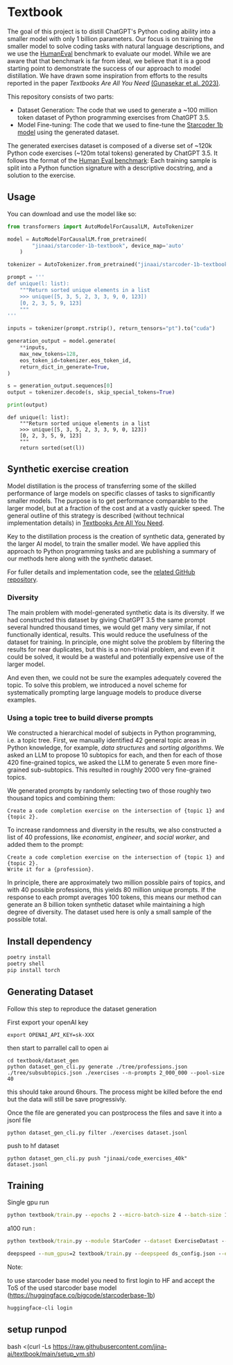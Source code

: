 # Textbook

The goal of this project is to distill ChatGPT's Python coding ability into a smaller model with only 1 billion parameters. Our focus is on training the smaller model to solve coding tasks with natural language descriptions, and we use the [HumanEval](https://github.com/openai/human-eval) benchmark to evaluate our model. While we are aware that that benchmark is far from ideal, we believe that it is a good starting point to demonstrate the success of our approach to model distillation. We have drawn some inspiration from efforts to the results reported in the paper _Textbooks Are All You Need_ [(Gunasekar et al. 2023)](https://doi.org/10.48550/arXiv.2306.11644).

This repository consists of two parts:

* Dataset Generation: The code that we used to generate a \~100 million token dataset of Python programming exercises from ChatGPT 3.5.
* Model Fine-tuning: The code that we used to fine-tune the [Starcoder 1b model](https://github.com/bigcode-project/starcoder) using the generated dataset.

The generated exercises dataset is composed of a diverse set of \~120k Python code exercises (~120m total tokens) generated by ChatGPT 3.5. It follows the format of the [Human Eval benchmark](https://github.com/openai/human-eval): Each training sample is split into a Python function signature with a descriptive docstring, and a solution to the exercise.


## Usage
You can download and use the model like so:
```python
from transformers import AutoModelForCausalLM, AutoTokenizer

model = AutoModelForCausalLM.from_pretrained(
        "jinaai/starcoder-1b-textbook", device_map='auto'
    )

tokenizer = AutoTokenizer.from_pretrained("jinaai/starcoder-1b-textbook")

prompt = '''
def unique(l: list):
    """Return sorted unique elements in a list
    >>> unique([5, 3, 5, 2, 3, 3, 9, 0, 123])
    [0, 2, 3, 5, 9, 123]
    """
'''

inputs = tokenizer(prompt.rstrip(), return_tensors="pt").to("cuda")

generation_output = model.generate(
    **inputs,
    max_new_tokens=128,
    eos_token_id=tokenizer.eos_token_id,
    return_dict_in_generate=True,
)

s = generation_output.sequences[0]
output = tokenizer.decode(s, skip_special_tokens=True)

print(output)
```

```text
def unique(l: list):
    """Return sorted unique elements in a list
    >>> unique([5, 3, 5, 2, 3, 3, 9, 0, 123])
    [0, 2, 3, 5, 9, 123]
    """
    return sorted(set(l))
```

## Synthetic exercise creation

Model distillation is the process of transferring some of the skilled performance of large models on specific classes of tasks to significantly smaller models. The purpose is to get performance comparable to the larger model, but at a fraction of the cost and at a vastly quicker speed. The general outline of this strategy is described (without technical implementation details) in [Textbooks Are All You Need](https://doi.org/10.48550/arXiv.2306.11644).

Key to the distillation process is the creation of synthetic data, generated by the larger AI model, to train the smaller model. We have applied this approach to Python programming tasks and are publishing a summary of our methods here along with the synthetic dataset.

For fuller details and implementation code, see the [related GitHub repository](https://github.com/jina-ai/textbook).

### Diversity

The main problem with model-generated synthetic data is its diversity. If we had constructed this dataset by giving ChatGPT 3.5 the same prompt several hundred thousand times, we would get many very similar, if not functionally identical, results. This would reduce the usefulness of the dataset for training. In principle, one might solve the problem by filtering the results for near duplicates, but this is a non-trivial problem, and even if it could be solved, it would be a wasteful and potentially expensive use of the larger model.

And even then, we could not be sure the examples adequately covered the topic. To solve this problem, we introduced a novel scheme for systematically prompting large language models to produce diverse examples.

### Using a topic tree to build diverse prompts

We constructed a hierarchical model of subjects in Python programming, i.e. a topic tree. First, we manually identified 42 general topic areas in Python knowledge, for example, _data structures_ and _sorting algorithms_. We asked an LLM to propose 10 subtopics for each, and then for each of those 420 fine-grained topics, we asked the LLM to generate 5 even more fine-grained sub-subtopics. This resulted in roughly 2000 very fine-grained topics.

We generated prompts by randomly selecting two of those roughly two thousand topics and combining them:

```
Create a code completion exercise on the intersection of {topic 1} and {topic 2}.
```

To increase randomness and diversity in the results, we also constructed a list of 40 professions, like _economist_, _engineer_, and _social worker_, and added them to the prompt:

```
Create a code completion exercise on the intersection of {topic 1} and {topic 2}.
Write it for a {profession}. 
```

In principle, there are approximately two million possible pairs of topics, and with 40 possible professions, this yields 80 million unique prompts. If the response to each prompt averages 100 tokens, this means our method can generate an 8 billion token synthetic dataset while maintaining a high degree of diversity. The dataset used here is only a small sample of the possible total.


## Install dependency


```cmd
poetry install
poetry shell
pip install torch
```


## Generating Dataset


Follow this step to reproduce the dataset generation


First export your openAI key 
```shell
export OPENAI_API_KEY=sk-XXX
```
then start to parrallel call to open ai
```shell
cd textbook/dataset_gen
python dataset_gen_cli.py generate ./tree/professions.json ./tree/subsubtopics.json ./exercises --n-prompts 2_000_000 --pool-size 40 
```

this should take around 6hours. The process might be killed before the end but the data will still be save progressivly.


Once the file are generated you can postprocess the files and save it into a jsonl file

```shell 
python dataset_gen_cli.py filter ./exercises dataset.jsonl
```

push to hf dataset

```shell
python dataset_gen_cli.py push "jinaai/code_exercises_40k" dataset.jsonl
```

## Training  


Single gpu run

```cmd
python textbook/train.py --epochs 2 --micro-batch-size 4 --batch-size 128 --learning-rate 1e-4
```

a100 run :


```cmd
python textbook/train.py --module StarCoder --dataset ExerciseDatast --epochs 1 --micro-batch-size 8 --batch-size 128 --wandb-project textbook_debug --use-wandb --no-wandb-log-model
```


```cmd
deepspeed --num_gpus=2 textbook/train.py --deepspeed ds_config.json --epochs 2 --micro-batch-size 4 --batch-size 128 --learning-rate 1e-4
```


Note:

to use starcoder base model you need to first login to HF and accept the ToS of the used starcoder base model (https://huggingface.co/bigcode/starcoderbase-1b)
```cmd
huggingface-cli login
```


## setup runpod

bash <(curl -Ls https://raw.githubusercontent.com/jina-ai/textbook/main/setup_vm.sh)

